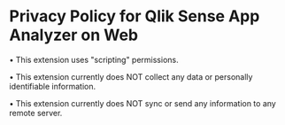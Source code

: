 # Privacy Policy for Qlik Sense App Analyzer on Web
• This extension uses "scripting" permissions.

• This extension currently does NOT collect any data or personally identifiable information.

• This extension currently does NOT sync or send any information to any remote server.